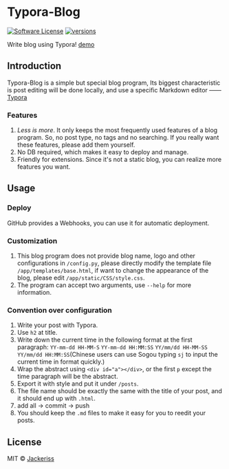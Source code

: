 # Typora-Blog
[![Software License](https://img.shields.io/badge/license-MIT-brightgreen.svg?style=flat-square)](LICENSE.txt)
[![versions](https://img.shields.io/badge/versions%20-%20%201.0.0-blue.svg?style=flat-square)]()  

Write blog using Typora! [demo](//www.jackeriss.com)

## Introduction
Typora-Blog is a simple but special blog program, Its biggest characteristic is post editing will be done locally, and use a specific Markdown editor —— [Typora](http://typora.io)

### Features
1. *Less is more*. It only keeps the most frequently used features of a blog program. So, no post type, no tags and no searching. If you really want these features, please add them yourself.
2. No DB required, which makes it easy to deploy and manage.
3. Friendly for extensions. Since it's not a static blog, you can realize more features you want.

## Usage
### Deploy
GitHub provides a Webhooks, you can use it for automatic deployment.

### Customization
1. This blog program does not provide blog name, logo and other configurations in `/config.py`, please directly modify the template file `/app/templates/base.html`, if want to change the appearance of the blog, please edit `/app/static/CSS/style.css`.
2. The program can accept two arguments, use `--help` for more information.

### Convention over configuration
1. Write your post with Typora.
2. Use `h2` at title.
3. Write down the current time in the following format at the first paragraph: `YY-mm-dd HH-MM-S` `YY-mm-dd HH:MM:SS` `YY/mm/dd HH-MM-SS` `YY/mm/dd HH:MM:SS`(Chinese users can use Sogou typing `sj` to input the current time in format quickly.)
4. Wrap the abstract using `<div id="a"></div>`, or the first `p` except the time paragraph will be the abstract.
5. Export it with style and put it under `/posts`.
6. The file name should be exactly the same with the title of your post, and it should end up with `.html`.
7. add all -> commit -> push
8. You should keep the `.md` files to make it easy for you to reedit your posts.

## License
MIT © [Jackeriss](//www.jackeriss.com)
